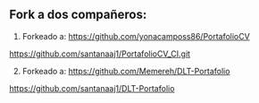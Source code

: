 ## Fork a dos compañeros:

1. Forkeado a: https://github.com/yonacamposs86/PortafolioCV

https://github.com/santanaaj1/PortafolioCV_CI.git

2. Forkeado a: https://github.com/Memereh/DLT-Portafolio

https://github.com/santanaaj1/DLT-Portafolio